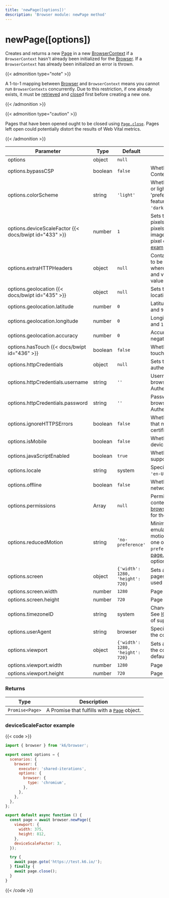 ```yaml
---
title: 'newPage([options])'
description: 'Browser module: newPage method'
---
```


# newPage([options])

Creates and returns a new [Page](https://grafana.com/docs/k6/<K6_VERSION>/javascript-api/k6-browser/page/) in a new [BrowserContext](https://grafana.com/docs/k6/<K6_VERSION>/javascript-api/k6-browser/browsercontext/) if a `BrowserContext` hasn't already been initialized for the [Browser](https://grafana.com/docs/k6/<K6_VERSION>/javascript-api/k6-browser). If a `BrowserContext` has already been initialized an error is thrown.

{{< admonition type="note" >}}

A 1-to-1 mapping between [Browser](https://grafana.com/docs/k6/<K6_VERSION>/javascript-api/k6-browser) and `BrowserContext` means you cannot run `BrowserContexts` concurrently. Due to this restriction, if one already exists, it must be [retrieved](https://grafana.com/docs/k6/<K6_VERSION>/javascript-api/k6-browser/context) and [close](https://grafana.com/docs/k6/<K6_VERSION>/javascript-api/k6-browser/browsercontext/close)d first before creating a new one.

{{< /admonition >}}

{{< admonition type="caution" >}}

Pages that have been opened ought to be closed using [`Page.close`](https://grafana.com/docs/k6/<K6_VERSION>/javascript-api/k6-browser/page/close/). Pages left open could potentially distort the results of Web Vital metrics.

{{< /admonition >}}

<TableWithNestedRows>

| Parameter                                             | Type    | Default                          | Description                                                                                                                                                                                                                                                                 |
| ----------------------------------------------------- | ------- | -------------------------------- | --------------------------------------------------------------------------------------------------------------------------------------------------------------------------------------------------------------------------------------------------------------------------- |
| options                                               | object  | `null`                           |                                                                                                                                                                                                                                                                             |
| options.bypassCSP                                     | boolean | `false`                          | Whether to bypass a page's Content-Security-Policy.                                                                                                                                                                                                                         |
| options.colorScheme                                   | string  | `'light'`                        | Whether to display a page in dark or light mode by emulating the 'prefers-colors-scheme' media feature. It can be one of `'light'`, `'dark'`, `'no-preference'`.                                                                                                            |
| options.deviceScaleFactor {{< docs/bwipt id="433" >}} | number  | `1`                              | Sets the resolution ratio in physical pixels to the resolution in CSS pixels i.e. if set higher than `1`, then images will look sharper on high pixel density screens. See an [example](#devicescalefactor-example) below.                                                  |
| options.extraHTTPHeaders                              | object  | `null`                           | Contains additional HTTP headers to be sent with every request, where the keys are HTTP headers and values are HTTP header values.                                                                                                                                          |
| options.geolocation {{< docs/bwipt id="435" >}}       | object  | `null`                           | Sets the user's geographical location.                                                                                                                                                                                                                                      |
| options.geolocation.latitude                          | number  | `0`                              | Latitude should be between `-90` and `90`.                                                                                                                                                                                                                                  |
| options.geolocation.longitude                         | number  | `0`                              | Longitude should be between `-180` and `180`.                                                                                                                                                                                                                               |
| options.geolocation.accuracy                          | number  | `0`                              | Accuracy should only be a non-negative number. Defaults to `0`.                                                                                                                                                                                                             |
| options.hasTouch {{< docs/bwipt id="436" >}}          | boolean | `false`                          | Whether to simulate a device with touch events.                                                                                                                                                                                                                             |
| options.httpCredentials                               | object  | `null`                           | Sets the credentials for HTTP authentication using Basic Auth.                                                                                                                                                                                                              |
| options.httpCredentials.username                      | string  | `''`                             | Username to pass to the web browser for Basic HTTP Authentication.                                                                                                                                                                                                          |
| options.httpCredentials.password                      | string  | `''`                             | Password to pass to the web browser for Basic HTTP Authentication.                                                                                                                                                                                                          |
| options.ignoreHTTPSErrors                             | boolean | `false`                          | Whether to ignore HTTPS errors that may be caused by invalid certificates.                                                                                                                                                                                                  |
| options.isMobile                                      | boolean | `false`                          | Whether to simulate a mobile device.                                                                                                                                                                                                                                        |
| options.javaScriptEnabled                             | boolean | `true`                           | Whether to activate JavaScript support for the context.                                                                                                                                                                                                                     |
| options.locale                                        | string  | system                           | Specifies the user's locale, such as `'en-US'`, `'tr-TR'`, etc.                                                                                                                                                                                                             |
| options.offline                                       | boolean | `false`                          | Whether to emulate an offline network.                                                                                                                                                                                                                                      |
| options.permissions                                   | Array   | `null`                           | Permissions to grant for the context's pages. See [browserContext.grantPermissions()](https://grafana.com/docs/k6/<K6_VERSION>/javascript-api/k6-browser/browsercontext/grantpermissions) for the options.                                                                  |
| options.reducedMotion                                 | string  | `'no-preference'`                | Minimizes the amount of motion by emulating the 'prefers-reduced-motion' media feature. It can be one of `'reduce'` and `'no-preference'`. See [page.emulateMedia()](https://grafana.com/docs/k6/<K6_VERSION>/javascript-api/k6-browser/page/emulatemedia) for the options. |
| options.screen                                        | object  | `{'width': 1280, 'height': 720}` | Sets a window screen size for all pages in the context. It can only be used when the viewport is set.                                                                                                                                                                       |
| options.screen.width                                  | number  | `1280`                           | Page width in pixels.                                                                                                                                                                                                                                                       |
| options.screen.height                                 | number  | `720`                            | Page height in pixels.                                                                                                                                                                                                                                                      |
| options.timezoneID                                    | string  | system                           | Changes the context's timezone. See [ICU's metaZones.txt](https://cs.chromium.org/chromium/src/third_party/icu/source/data/misc/metaZones.txt?rcl=faee8bc70570192d82d2978a71e2a615788597d1) for a list of supported timezone IDs.                                           |
| options.userAgent                                     | string  | browser                          | Specifies the user agent to use in the context.                                                                                                                                                                                                                             |
| options.viewport                                      | object  | `{'width': 1280, 'height': 720}` | Sets a viewport size for all pages in the context. `null` disables the default viewport.                                                                                                                                                                                    |
| options.viewport.width                                | number  | `1280`                           | Page width in pixels.                                                                                                                                                                                                                                                       |
| options.viewport.height                               | number  | `720`                            | Page height in pixels.                                                                                                                                                                                                                                                      |

</TableWithNestedRows>

### Returns

| Type            | Description                                                                                                               |
| --------------- | ------------------------------------------------------------------------------------------------------------------------- |
| `Promise<Page>` | A Promise that fulfills with a [`Page`](https://grafana.com/docs/k6/<K6_VERSION>/javascript-api/k6-browser/page/) object. |

### deviceScaleFactor example

{{< code >}}

```javascript
import { browser } from 'k6/browser';

export const options = {
  scenarios: {
    browser: {
      executor: 'shared-iterations',
      options: {
        browser: {
          type: 'chromium',
        },
      },
    },
  },
};

export default async function () {
  const page = await browser.newPage({
    viewport: {
      width: 375,
      height: 812,
    },
    deviceScaleFactor: 3,
  });

  try {
    await page.goto('https://test.k6.io/');
  } finally {
    await page.close();
  }
}
```

{{< /code >}}
